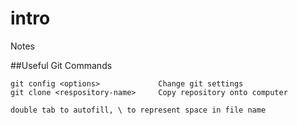 # intro
Notes

##Useful Git Commands

```
git config <options>             Change git settings         
git clone <respository-name>     Copy repository onto computer

double tab to autofill, \ to represent space in file name
```

